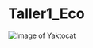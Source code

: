 # Taller1_Eco
![Image of Yaktocat](https://github.com/josebarrios99/Taller1_Eco_Jose_Barrios/blob/master/UML/Jose_Barrios_UML.png)
